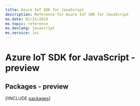 ```yaml
---
title: Azure IoT SDK for JavaScript
description: Reference for Azure IoT SDK for JavaScript
ms.date: 02/21/2024
ms.topic: reference
ms.devlang: javascript
ms.service: iot
---
```

# Azure IoT SDK for JavaScript - preview
## Packages - preview
[!INCLUDE [packages](iot-index.md)]